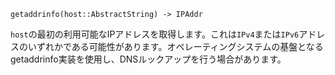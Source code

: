 ```
getaddrinfo(host::AbstractString) -> IPAddr
```

`host`の最初の利用可能なIPアドレスを取得します。これは`IPv4`または`IPv6`アドレスのいずれかである可能性があります。オペレーティングシステムの基盤となるgetaddrinfo実装を使用し、DNSルックアップを行う場合があります。
